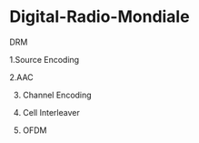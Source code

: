 Digital-Radio-Mondiale
======================

DRM


1.Source Encoding

2.AAC

3. Channel Encoding

4. Cell Interleaver

5. OFDM


